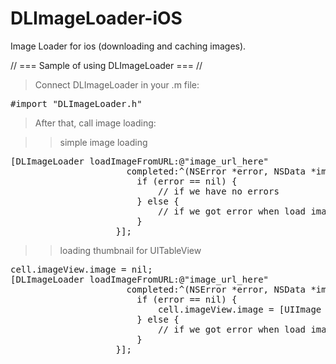 DLImageLoader-iOS
=================

Image Loader for ios (downloading and caching images).

// ===  Sample of using DLImageLoader  === //

>Connect DLImageLoader in your .m file:

<pre>
#import "DLImageLoader.h"
</pre>

>After that, call image loading:

>> simple image loading

<pre>
[DLImageLoader loadImageFromURL:@"image_url_here"
                      completed:^(NSError *error, NSData *imgData) {
                      	if (error == nil) {
                      		// if we have no errors
                      	} else {
                      		// if we got error when load image
                        }
                    }];
</pre>

>> loading thumbnail for UITableView

<pre>
cell.imageView.image = nil;
[DLImageLoader loadImageFromURL:@"image_url_here"
                      completed:^(NSError *error, NSData *imgData) {
                        if (error == nil) {
                            cell.imageView.image = [UIImage imageWithData:imgData];
                        } else {
                      		// if we got error when load image
                        }
                    }];
</pre>